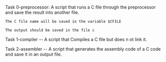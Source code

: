Task 0-preprocessor:
A script that runs a C file through the preprocessor and save the result into another file.

	The C file name will be saved in the variable $CFILE

	The output should be saved in the file c

Task 1-compiler -- A script that Compiles a C file but does n ot link it.

Task 2-assembler -- A script that generates the assembly code of a C code and save it in an output file.

